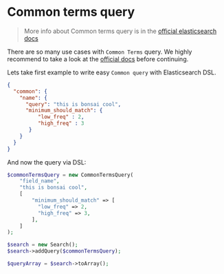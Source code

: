 # Common terms query

> More info about Common terms query is in the [official elasticsearch docs][1]

There are so many use cases with `Common Terms` query. We highly recommend to take a look at the [official docs][1] before continuing.

Lets take first example to write easy `Common query` with Elasticsearch DSL.

```JSON
{
  "common": {
    "name": {
      "query": "this is bonsai cool",
      "minimum_should_match": {
          "low_freq" : 2,
          "high_freq" : 3
       }
    }
  }
}
```

And now the query via DSL:

```php
$commonTermsQuery = new CommonTermsQuery(
    "field_name",
    "this is bonsai cool",
    [
        "minimum_should_match" => [
          "low_freq" => 2,
          "high_freq" => 3,
        ],
    ]
);

$search = new Search();
$search->addQuery($commonTermsQuery);

$queryArray = $search->toArray();
```


[1]: https://www.elastic.co/guide/en/elasticsearch/reference/current/query-dsl-common-terms-query.html
